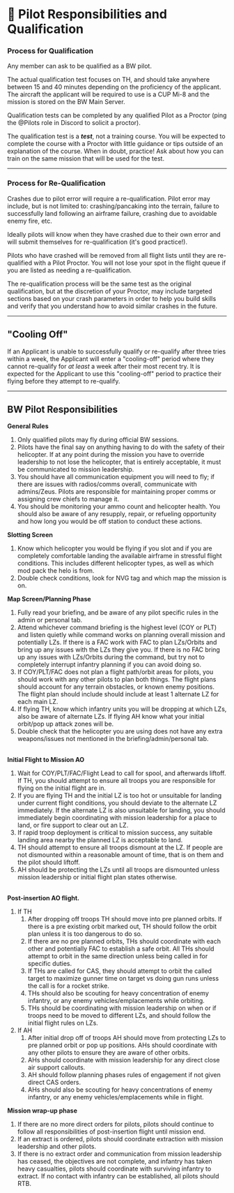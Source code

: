 # 🚁 Pilot Responsibilities and Qualification

### **Process for Qualification**

Any member can ask to be qualified as a BW pilot.

The actual qualification test focuses on TH, and should take anywhere between 15 and 40 minutes depending on the proficiency of the applicant. The aircraft the applicant will be required to use is a CUP Mi-8 and the mission is stored on the BW Main Server.

Qualification tests can be completed by any qualified Pilot as a Proctor (ping the @Pilots role in Discord to solicit a proctor).

The qualification test is a _**test**_, not a training course. You will be expected to complete the course with a Proctor with little guidance or tips outside of an explanation of the course. When in doubt, practice! Ask about how you can train on the same mission that will be used for the test.

***

### **Process for Re-Qualification**

Crashes due to pilot error will require a re-qualification. Pilot error may include, but is not limited to: crashing/pancaking into the terrain, failure to successfully land following an airframe failure, crashing due to avoidable enemy fire, etc.&#x20;

Ideally pilots will know when they have crashed due to their own error and will submit themselves for re-qualification (it's good practice!).

Pilots who have crashed will be removed from all flight lists until they are re-qualified with a Pilot Proctor. You will not lose your spot in the flight queue if you are listed as needing a re-qualification.

The re-qualification process will be the same test as the original qualification, but at the discretion of your Proctor, may include targeted sections based on your crash parameters in order to help you build skills and verify that you understand how to avoid similar crashes in the future.

***

## "Cooling Off"

If an Applicant is unable to successfully qualify or re-qualify after three tries within a week, the Applicant will enter a "cooling-off" period where they cannot re-qualify for _at least_ a week after their most recent try. It is expected for the Applicant to use this "cooling-off" period to practice their flying before they attempt to re-qualify.

***

## BW Pilot Responsibilities

**General Rules**

1. Only qualified pilots may fly during official BW sessions.
2. Pilots have the final say on anything having to do with the safety of their helicopter. If at any point during the mission you have to override leadership to not lose the helicopter, that is entirely acceptable, it must be communicated to mission leadership.
3. You should have all communication equipment you will need to fly; if there are issues with radios/comms overall, communicate with admins/Zeus. Pilots are responsible for maintaining proper comms or assigning crew chiefs to manage it.
4. You should be monitoring your ammo count and helicopter health. You should also be aware of any resupply, repair, or refueling opportunity and how long you would be off station to conduct these actions.

**Slotting Screen**

1. Know which helicopter you would be flying if you slot and if you are completely comfortable landing the available airframe in stressful flight conditions. This includes different helicopter types, as well as which mod pack the helo is from.
2. Double check conditions, look for NVG tag and which map the mission is on.

**Map Screen/Planning Phase**

1. Fully read your briefing, and be aware of any pilot specific rules in the admin or personal tab.
2. Attend whichever command briefing is the highest level (COY or PLT) and listen quietly while command works on planning overall mission and potentially LZs. If there is a FAC work with FAC to plan LZs/Orbits and bring up any issues with the LZs they give you. If there is no FAC bring up any issues with LZs/Orbits during the command, but try not to completely interrupt infantry planning if you can avoid doing so.
3. If COY/PLT/FAC does not plan a flight path/orbit areas for pilots, you should work with any other pilots to plan both things. The flight plans should account for any terrain obstacles, or known enemy positions. The flight plan should include should include at least 1 alternate LZ for each main LZ.
4. If flying TH, know which infantry units you will be dropping at which LZs, also be aware of alternate LZs. If flying AH know what your initial orbit/pop up attack zones will be.
5. Double check that the helicopter you are using does not have any extra weapons/issues not mentioned in the briefing/admin/personal tab.

\
**Initial Flight to Mission AO**

1. Wait for COY/PLT/FAC/Flight Lead to call for spool, and afterwards liftoff. If TH, you should attempt to ensure all troops you are responsible for flying on the initial flight are in.
2. If you are flying TH and the initial LZ is too hot or unsuitable for landing under current flight conditions, you should deviate to the alternate LZ immediately. If the alternate LZ is also unsuitable for landing, you should immediately begin coordinating with mission leadership for a place to land, or fire support to clear out an LZ.
3. If rapid troop deployment is critical to mission success, any suitable landing area nearby the planned LZ is acceptable to land.
4. TH should attempt to ensure all troops dismount at the LZ. If people are not dismounted within a reasonable amount of time, that is on them and the pilot should liftoff.
5. AH should be protecting the LZs until all troops are dismounted unless mission leadership or initial flight plan states otherwise.

\
**Post-insertion AO flight.**

1. If TH
   1. After dropping off troops TH should move into pre planned orbits. If there is a pre existing orbit marked out, TH should follow the orbit plan unless it is too dangerous to do so.
   2. If there are no pre planned orbits, THs should coordinate with each other and potentially FAC to establish a safe orbit. All THs should attempt to orbit in the same direction unless being called in for specific duties.
   3. If THs are called for CAS, they should attempt to orbit the called target to maximize gunner time on target vs doing gun runs unless the call is for a rocket strike.
   4. THs should also be scouting for heavy concentration of enemy infantry, or any enemy vehicles/emplacements while orbiting.
   5. THs should be coordinating with mission leadership on when or if troops need to be moved to different LZs, and should follow the initial flight rules on LZs.
2. If AH
   1. After initial drop off of troops AH should move from protecting LZs to pre planned orbit or pop up positions. AHs should coordinate with any other pilots to ensure they are aware of other orbits.
   2. AHs should coordinate with mission leadership for any direct close air support callouts.
   3. AH should follow planning phases rules of engagement if not given direct CAS orders.
   4. AHs should also be scouting for heavy concentrations of enemy infantry, or any enemy vehicles/emplacements while in flight.

**Mission wrap-up phase**

1. If there are no more direct orders for pilots, pilots should continue to follow all responsibilities of post-insertion flight until mission end.
2. If an extract is ordered, pilots should coordinate extraction with mission leadership and other pilots.
3. If there is no extract order and communication from mission leadership has ceased, the objectives are not complete, and infantry has taken heavy casualties, pilots should coordinate with surviving infantry to extract. If no contact with infantry can be established, all pilots should RTB.
